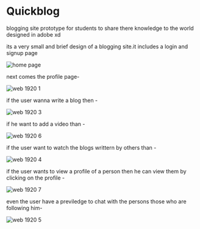 # Quickblog
blogging site prototype for students to share there knowledge to the world designed in adobe xd

its a very small and brief design of a blogging site.it includes a login and signup page


![home page](https://user-images.githubusercontent.com/31507308/51839473-50f24300-232f-11e9-9454-2785430b0276.png)

next comes the profile page-


![web 1920 1](https://user-images.githubusercontent.com/31507308/51840765-ee02ab00-2332-11e9-9840-9599b1b922d9.png)

if the user wanna write a blog then -


![web 1920 3](https://user-images.githubusercontent.com/31507308/51841072-c102c800-2333-11e9-86d7-8ec24141c67d.png)

if he want to add a video than -

![web 1920 6](https://user-images.githubusercontent.com/31507308/51841155-f0193980-2333-11e9-8ce5-0430076a8eaa.png)

if the user want to watch the blogs writtern by others than -

![web 1920 4](https://user-images.githubusercontent.com/31507308/51841248-32db1180-2334-11e9-99b5-9fe58653f098.png)

if the user wants to view a profile of a person then he can view them by clicking on the profile -

![web 1920 7](https://user-images.githubusercontent.com/31507308/51841570-fe1b8a00-2334-11e9-877a-f7b677873108.png)

even the user have a previledge to chat with the persons those who are following him-

![web 1920 5](https://user-images.githubusercontent.com/31507308/51846163-0d9fd080-233f-11e9-9663-87875da2c7de.png)

